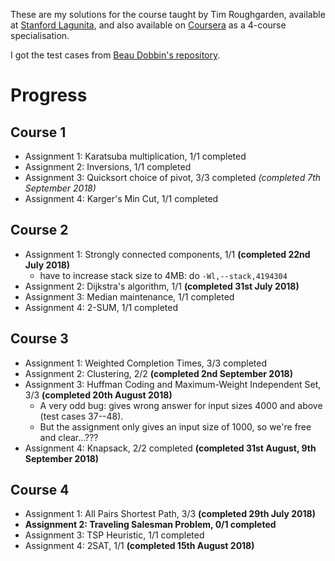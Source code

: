 These are my solutions for the course taught by Tim Roughgarden, available at
[Stanford
Lagunita](https://lagunita.stanford.edu/courses/course-v1:Engineering+Algorithms1+SelfPaced/about),
and also available on
[Coursera](https://www.coursera.org/specializations/algorithms) as a 4-course
specialisation.

I got the test cases from [Beau Dobbin's repository](https://github.com/beaunus/stanford-algs).

# Progress

## Course 1
- Assignment 1: Karatsuba multiplication, 1/1 completed
- Assignment 2: Inversions, 1/1 completed
- Assignment 3: Quicksort choice of pivot, 3/3 completed *(completed 7th September 2018)*
- Assignment 4: Karger's Min Cut, 1/1 completed

## Course 2
- Assignment 1: Strongly connected components, 1/1 **(completed 22nd July 2018)**
    * have to increase stack size to 4MB: do `-Wl,--stack,4194304` 
- Assignment 2: Dijkstra's algorithm, 1/1 **(completed 31st July 2018)**
- Assignment 3: Median maintenance, 1/1 completed
- Assignment 4: 2-SUM, 1/1 completed

## Course 3
- Assignment 1: Weighted Completion Times, 3/3 completed
- Assignment 2: Clustering, 2/2 **(completed 2nd September 2018)**
- Assignment 3: Huffman Coding and Maximum-Weight Independent Set, 3/3 **(completed 20th August 2018)**
    * A very odd bug: gives wrong answer for input sizes 4000 and above (test cases 37--48).
    * But the assignment only gives an input size of 1000, so we're free and clear...???
- Assignment 4: Knapsack, 2/2 completed **(completed 31st August, 9th September 2018)**

## Course 4
- Assignment 1: All Pairs Shortest Path, 3/3 **(completed 29th July 2018)**
- **Assignment 2: Traveling Salesman Problem, 0/1 completed**
- Assignment 3: TSP Heuristic, 1/1 completed
- Assignment 4: 2SAT, 1/1 **(completed 15th August 2018)**